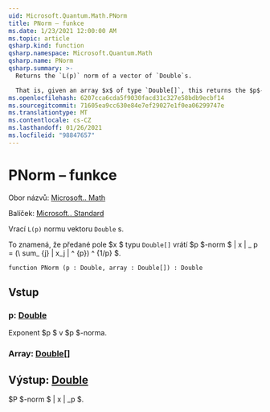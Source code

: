 ```yaml
---
uid: Microsoft.Quantum.Math.PNorm
title: PNorm – funkce
ms.date: 1/23/2021 12:00:00 AM
ms.topic: article
qsharp.kind: function
qsharp.namespace: Microsoft.Quantum.Math
qsharp.name: PNorm
qsharp.summary: >-
  Returns the `L(p)` norm of a vector of `Double`s.

  That is, given an array $x$ of type `Double[]`, this returns the $p$-norm $\|x\|\_p= (\sum_{j}|x_j|^{p})^{1/p}$.
ms.openlocfilehash: 6207cca6cda5f9030facd31c327e58bdb9ecbf14
ms.sourcegitcommit: 71605ea9cc630e84e7ef29027e1f0ea06299747e
ms.translationtype: MT
ms.contentlocale: cs-CZ
ms.lasthandoff: 01/26/2021
ms.locfileid: "98847657"
---
```

# <a name="pnorm-function"></a>PNorm – funkce

Obor názvů: [Microsoft.. Math](xref:Microsoft.Quantum.Math)

Balíček: [Microsoft.. Standard](https://nuget.org/packages/Microsoft.Quantum.Standard)


Vrací `L(p)` normu vektoru `Double` s.

To znamená, že předané pole $x $ typu `Double[]` vrátí $p $-norm $ \| x \| \_ p = (\ sum_ {j} | x_j | ^ {p}) ^ {1/p} $.

```qsharp
function PNorm (p : Double, array : Double[]) : Double
```


## <a name="input"></a>Vstup

### <a name="p--double"></a>p: [Double](xref:microsoft.quantum.lang-ref.double)

Exponent $p $ v $p $-norma.


### <a name="array--double"></a>Array: [Double](xref:microsoft.quantum.lang-ref.double)[]





## <a name="output--double"></a>Výstup: [Double](xref:microsoft.quantum.lang-ref.double)

$P $-norm $ \| x \| _p $.